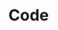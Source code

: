 <!--
 * @Author       : yznaisy
 * @Date         : 2020-05-12 14:05:13
 * @LastEditors  : yznaisy
 * @LastEditTime : 2020-07-29 14:09:28
 * @FilePath     : \Code\README.en.md
-->
# Code
